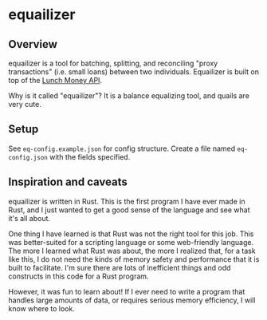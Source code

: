 # equailizer
## Overview
equailizer is a tool for batching, splitting, and reconciling "proxy transactions" (i.e. small loans) between two individuals. Equailizer is built on top of the [Lunch Money API](https://lunchmoney.dev).

Why is it called "equailizer"? It is a balance equalizing tool, and quails are very cute.

## Setup

See `eq-config.example.json` for config structure. Create a file named `eq-config.json` with the fields specified.

## Inspiration and caveats

equailizer is written in Rust. This is the first program I have ever made in Rust, and I just wanted to get a good sense of the language and see what it's all about.

One thing I have learned is that Rust was not the right tool for this job. This was better-suited for a scripting language or some web-friendly language. The more I learned what Rust was about, the more I realized that, for a task like this, I do not need the kinds of memory safety and performance that it is built to facilitate. I'm sure there are lots of inefficient things and odd constructs in this code for a Rust program.

However, it was fun to learn about! If I ever need to write a program that handles large amounts of data, or requires serious memory efficiency, I will know where to look.
